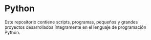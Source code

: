 # Python

Este repositorio contiene scripts, programas, pequeños y grandes proyectos desarrollados íntegramente en el lenguaje de programación Python.
